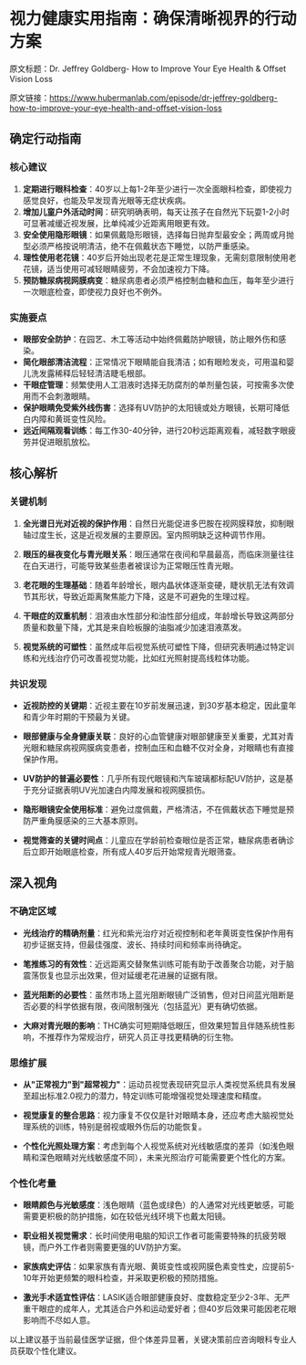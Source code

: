 # 视力健康实用指南：确保清晰视界的行动方案

原文标题：Dr. Jeffrey Goldberg- How to Improve Your Eye Health & Offset Vision Loss

原文链接：https://www.hubermanlab.com/episode/dr-jeffrey-goldberg-how-to-improve-your-eye-health-and-offset-vision-loss

<YouTube videoId="_ltcLEM-5HU" />

## 确定行动指南

### 核心建议
1. **定期进行眼科检查**：40岁以上每1-2年至少进行一次全面眼科检查，即使视力感觉良好，也能及早发现青光眼等无症状疾病。
2. **增加儿童户外活动时间**：研究明确表明，每天让孩子在自然光下玩耍1-2小时可显著减缓近视发展，比单纯减少近距离用眼更有效。
3. **安全使用隐形眼镜**：如果佩戴隐形眼镜，选择每日抛弃型最安全；两周或月抛型必须严格按说明清洁，绝不在佩戴状态下睡觉，以防严重感染。
4. **理性使用老花镜**：40岁后开始出现老花是正常生理现象，无需刻意限制使用老花镜，适当使用可减轻眼睛疲劳，不会加速视力下降。
5. **预防糖尿病视网膜病变**：糖尿病患者必须严格控制血糖和血压，每年至少进行一次眼底检查，即使视力良好也不例外。

### 实施要点
- **眼部安全防护**：在园艺、木工等活动中始终佩戴防护眼镜，防止眼外伤和感染。
- **简化眼部清洁流程**：正常情况下眼睛能自我清洁；如有眼睑发炎，可用温和婴儿洗发露稀释后轻轻清洁睫毛根部。
- **干眼症管理**：频繁使用人工泪液时选择无防腐剂的单剂量包装，可按需多次使用而不会刺激眼睛。
- **保护眼睛免受紫外线伤害**：选择有UV防护的太阳镜或处方眼镜，长期可降低白内障和黄斑变性风险。
- **远近间隔观看训练**：每工作30-40分钟，进行20秒远距离观看，减轻数字眼疲劳并促进眼肌放松。

## 核心解析

### 关键机制
1. **全光谱日光对近视的保护作用**：自然日光能促进多巴胺在视网膜释放，抑制眼轴过度生长，这是近视发展的主要原因。室内照明缺乏这种调节作用。

2. **眼压的昼夜变化与青光眼关系**：眼压通常在夜间和早晨最高，而临床测量往往在白天进行，可能导致某些患者被误诊为正常眼压性青光眼。

3. **老花眼的生理基础**：随着年龄增长，眼内晶状体逐渐变硬，睫状肌无法有效调节其形状，导致近距离聚焦能力下降，这是不可避免的生理过程。

4. **干眼症的双重机制**：泪液由水性部分和油性部分组成，年龄增长导致这两部分质量和数量下降，尤其是来自睑板腺的油脂减少加速泪液蒸发。

5. **视觉系统的可塑性**：虽然成年后视觉系统可塑性下降，但研究表明通过特定训练和光线治疗仍可改善视觉功能，比如红光照射提高线粒体功能。

### 共识发现
- **近视防控的关键期**：近视主要在10岁前发展迅速，到30岁基本稳定，因此童年和青少年时期的干预最为关键。

- **眼部健康与全身健康关联**：良好的心血管健康对眼部健康至关重要，尤其对青光眼和糖尿病视网膜病变患者，控制血压和血糖不仅对全身，对眼睛也有直接保护作用。

- **UV防护的普遍必要性**：几乎所有现代眼镜和汽车玻璃都标配UV防护，这是基于充分证据表明UV光加速白内障发展和视网膜损伤。

- **隐形眼镜安全使用标准**：避免过度佩戴，严格清洁，不在佩戴状态下睡觉是预防严重角膜感染的三大基本原则。

- **视觉筛查的关键时间点**：儿童应在学龄前检查眼位是否正常，糖尿病患者确诊后立即开始眼底检查，所有成人40岁后开始常规青光眼筛查。

## 深入视角

### 不确定区域
- **光线治疗的精确剂量**：红光和紫光治疗对近视控制和老年黄斑变性保护作用有初步证据支持，但最佳强度、波长、持续时间和频率尚待确定。

- **笔推练习的有效性**：近远距离交替聚焦训练可能有助于改善聚合功能，对于脑震荡恢复也显示出效果，但对延缓老花进展的证据有限。

- **蓝光阻断的必要性**：虽然市场上蓝光阻断眼镜广泛销售，但对日间蓝光阻断是否必要的科学依据有限，夜间限制强光（包括蓝光）更有确切依据。

- **大麻对青光眼的影响**：THC确实可短期降低眼压，但效果短暂且伴随系统性影响，不推荐作为常规治疗，研究人员正寻找更精确的衍生物。

### 思维扩展
- **从"正常视力"到"超常视力"**：运动员视觉表现研究显示人类视觉系统具有发展至超出标准2.0视力的潜力，特定训练可能增强视觉处理速度和精度。

- **视觉康复的整合思路**：视力康复不仅仅是针对眼睛本身，还应考虑大脑视觉处理系统的训练，特别是弱视或眼外伤后的功能恢复。

- **个性化光照处理方案**：考虑到每个人视觉系统对光线敏感度的差异（如浅色眼睛和深色眼睛对光线敏感度不同），未来光照治疗可能需要更个性化的方案。

### 个性化考量
- **眼睛颜色与光敏感度**：浅色眼睛（蓝色或绿色）的人通常对光线更敏感，可能需要更积极的防护措施，如在较低光线环境下也戴太阳镜。

- **职业相关视觉需求**：长时间使用电脑的知识工作者可能需要特殊的抗疲劳眼镜，而户外工作者则需要更强的UV防护方案。

- **家族病史评估**：如果家族有青光眼、黄斑变性或视网膜色素变性史，应提前5-10年开始更频繁的眼科检查，并采取更积极的预防措施。

- **激光手术适宜性评估**：LASIK适合眼部健康良好、度数稳定至少2-3年、无严重干眼症的成年人，尤其适合户外和运动爱好者；但40岁后效果可能因老花眼影响而不尽如人意。

以上建议基于当前最佳医学证据，但个体差异显著，关键决策前应咨询眼科专业人员获取个性化建议。
